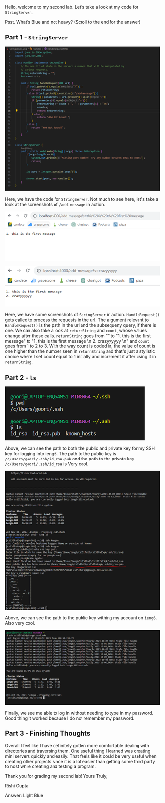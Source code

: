 Hello, welcome to my second lab. Let's take a look at my code for `StringServer`.

Psst. What's Blue and not heavy? (Scroll to the end for the answer)

## Part 1 - `StringServer`

 ![Image](screenshots/Lab2A.PNG) 

Here, we have the code for `StringServer`. Not much to see here, let's take a look at the screenshots of `/add-message` in action.

 ![Image](screenshots/Lab2B.PNG) 
 
 ![Image](screenshots/Lab2C.PNG) 

Here, we have some screenshots of `StringServer` in action. `HandleRequest()` gets called to process the requests in the url. The argument relevant to `HandleRequest()` is the path in the url and the subsequeny query, if there is one. We can also take a look at `returnString` and `count`, whose values change after these calls. `returnString` goes from "" to "1. this is the first message" to "1. this is the first message \n 2. crazyyyyyy \n" and `count` goes from 1 to 2 to 3. With the way count is coded in, the value of count is one higher than the number seen in `returnString` and that's just a stylistic choice where I set count equal to 1 initially and increment it after using it in `returnString`.

## Part 2 - `ls`

 ![Image](screenshots/Lab2D.PNG) 

Above, we can see the path to both the public and private key for my SSH key for logging into ieng6. The path to the public key is `/c/Users/goori/.ssh/id_rsa.pub` and the path to the private key `/c/Users/goori/.ssh/id_rsa` is Very cool. 

![Image](screenshots/Lab2E.PNG)

Above, we can see the path to the public key withing my account on `ieng6`. Also very cool.

 ![Image](screenshots/Lab2F.PNG) 

Finally, we see me able to log in without needing to type in my password. Good thing it worked because I do not remember my password.

## Part 3 - Finishing Thoughts

Overall I feel like I have definitely gotten more comfortable dealing with directories and traversing them. One useful thing I learned was creating mini servers quickly and easily. That feels like it could be very useful when creating other projects since it is a lot easier than getting some third party to host while creating and testing a program.  

Thank you for grading my second lab! Yours Truly,

Rishi Gupta 

Answer: Light Blue
